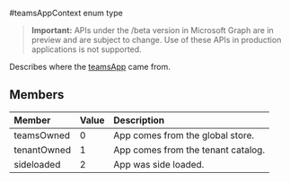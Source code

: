 #teamsAppContext enum type

> **Important:** APIs under the /beta version in Microsoft Graph are in preview and are subject to change. Use of these APIs in production applications is not supported.

Describes where the [teamsApp](teamsApp.md) came from.

## Members

| Member | Value| Description |
|:---------------|:--------|:----------|
|teamsOwned|0|App comes from the global store.|
|tenantOwned|1|App comes from the tenant catalog.|
|sideloaded|2|App was side loaded.|

